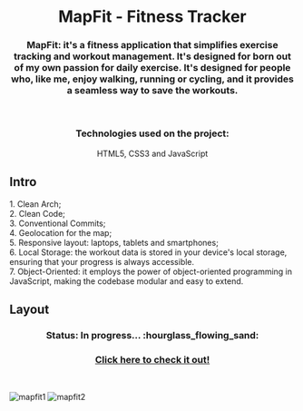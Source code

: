 <h1 align="center">
  MapFit - Fitness Tracker
</h1>
<h3 align="center">MapFit: it's a fitness application that simplifies exercise tracking and workout management. It's designed for born out of my own passion for daily exercise. It's designed for people who, like me, enjoy walking, running or cycling, and it provides a seamless way to save the workouts.</h3 align="center">
</br><h3 align="center">Technologies used on the project:</h3 align="center">
<p align="center">HTML5, CSS3 and JavaScript</p align="center">

## Intro

<p>1. Clean Arch;</br>
2. Clean Code;</br>
3. Conventional Commits;</br>
4. Geolocation for the map;</br>
5. Responsive layout: laptops, tablets and smartphones;</br>
6. Local Storage: the workout data is stored in your device's local storage, ensuring that your progress is always accessible.</br>
7. Object-Oriented: it employs the power of object-oriented programming in JavaScript, making the codebase modular and easy to extend.</p>

## Layout
<h3 align="center">Status: In progress... :hourglass_flowing_sand:</h3>

<h3 align="center">
  <a href="https://mapfit-app.vercel.app">Click here to check it out!</a>
</h3></br>

![mapfit1](https://github.com/larissasmartins/mapfit-app/assets/96597131/be41320c-4018-40ec-a6c7-ad50eb31044a)
![mapfit2](https://github.com/larissasmartins/mapfit-app/assets/96597131/a1730877-2ada-4349-8760-8dd143e11ca3)
